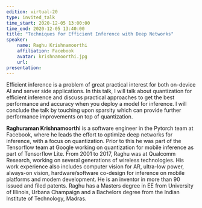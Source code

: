 ```yaml
---
edition: virtual-20
type: invited_talk
time_start: 2020-12-05 13:00:00
time_end: 2020-12-05 13:40:00
title: "Techniques for Efficient Inference with Deep Networks"
speaker:
    name: Raghu Krishnamoorthi 
    affiliation: Facebook
    avatar: krishnamoorthi.jpg
    url: 
presentation: 
---
```

Efficient inference is a problem of great practical interest for both on-device AI and server side applications. In this talk, I will talk about quantization for efficient inference and discuss practical approaches to get the best performance and accuracy when you deploy a model for inference. I will conclude the talk by touching upon sparsity which can provide further performance improvements on top of quantization.  

**Raghuraman Krishnamoorthi** is a software engineer in the Pytorch team at Facebook, where he leads the effort to optimize deep networks for inference, with a focus on quantization. Prior to this he was part of the Tensorflow team at Google working on quantization for mobile inference as part of Tensorflow Lite. From 2001 to 2017, Raghu was at Qualcomm Research, working on several generations of wireless technologies. His work experience also includes computer vision for AR, ultra-low power, always-on vision, hardware/software co-design for inference on mobile platforms and modem development. He is an inventor in more than 90 issued and filed patents. Raghu has a Masters degree in EE from University of Illinois, Urbana Champaign and a Bachelors degree from the Indian Institute of Technology, Madras. 